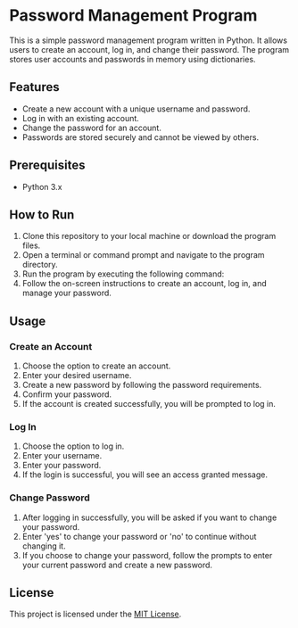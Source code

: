 # Password Management Program

This is a simple password management program written in Python. It allows users to create an account,
log in, and change their password. The program stores user accounts and passwords in memory using dictionaries.

## Features

- Create a new account with a unique username and password.
- Log in with an existing account.
- Change the password for an account.
- Passwords are stored securely and cannot be viewed by others.

## Prerequisites

- Python 3.x

## How to Run

1. Clone this repository to your local machine or download the program files.
2. Open a terminal or command prompt and navigate to the program directory.
3. Run the program by executing the following command:
4. Follow the on-screen instructions to create an account, log in, and manage your password.

## Usage

### Create an Account

1. Choose the option to create an account.
2. Enter your desired username.
3. Create a new password by following the password requirements.
4. Confirm your password.
5. If the account is created successfully, you will be prompted to log in.

### Log In

1. Choose the option to log in.
2. Enter your username.
3. Enter your password.
4. If the login is successful, you will see an access granted message.

### Change Password

1. After logging in successfully, you will be asked if you want to change your password.
2. Enter 'yes' to change your password or 'no' to continue without changing it.
3. If you choose to change your password, follow the prompts to enter your current password and create a new password.

## License

This project is licensed under the [MIT License](LICENSE).



